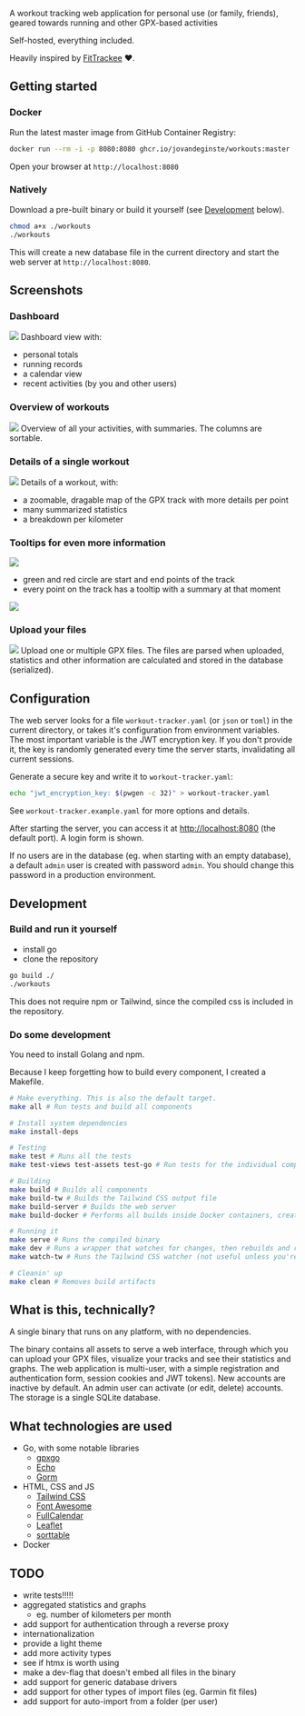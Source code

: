 A workout tracking web application for personal use (or family, friends), geared towards running and other GPX-based
activities

Self-hosted, everything included.

Heavily inspired by [FitTrackee](https://github.com/SamR1/FitTrackee) :heart:.

## Getting started

### Docker

Run the latest master image from GitHub Container Registry:

```bash
docker run --rm -i -p 8080:8080 ghcr.io/jovandeginste/workouts:master
```

Open your browser at `http://localhost:8080`

### Natively

Download a pre-built binary or build it yourself (see [Development](#development) below).

```bash
chmod a+x ./workouts
./workouts
```

This will create a new database file in the current directory and start the web server at `http://localhost:8080`.

## Screenshots

### Dashboard

![](docs/dashboard.jpg)
Dashboard view with:

- personal totals
- running records
- a calendar view
- recent activities (by you and other users)

### Overview of workouts

![](docs/workout_overview.jpg)
Overview of all your activities, with summaries. The columns are sortable.

### Details of a single workout

![](docs/single_workout.jpg)
Details of a workout, with:

- a zoomable, dragable map of the GPX track with more details per point
- many summarized statistics
- a breakdown per kilometer

### Tooltips for even more information

![](docs/track_tooltip.png)

- green and red circle are start and end points of the track
- every point on the track has a tooltip with a summary at that moment

![](docs/track_tooltip.gif)

### Upload your files

![](docs/upload_workouts.jpg)
Upload one or multiple GPX files.
The files are parsed when uploaded, statistics and other information are calculated and stored in the database (serialized).

## Configuration

The web server looks for a file `workout-tracker.yaml` (or `json` or `toml`) in the current directory, or takes it's
configuration from environment variables. The most important variable is the JWT encryption key. If you don't provide
it, the key is randomly generated every time the server starts, invalidating all current sessions.

Generate a secure key and write it to `workout-tracker.yaml`:

```bash
echo "jwt_encryption_key: $(pwgen -c 32)" > workout-tracker.yaml
```

See `workout-tracker.example.yaml` for more options and details.

After starting the server, you can access it at <http://localhost:8080> (the default port). A login form is shown.

If no users are in the database (eg. when starting with an empty database), a default `admin` user is created with
password `admin`. You should change this password in a production environment.

## Development

### Build and run it yourself

- install go
- clone the repository

```bash
go build ./
./workouts
```

This does not require npm or Tailwind, since the compiled css is included in the repository.

### Do some development

You need to install Golang and npm.

Because I keep forgetting how to build every component, I created a Makefile.

```bash
# Make everything. This is also the default target.
make all # Run tests and build all components

# Install system dependencies
make install-deps

# Testing
make test # Runs all the tests
make test-views test-assets test-go # Run tests for the individual components

# Building
make build # Builds all components
make build-tw # Builds the Tailwind CSS output file
make build-server # Builds the web server
make build-docker # Performs all builds inside Docker containers, creates a Docker image

# Running it
make serve # Runs the compiled binary
make dev # Runs a wrapper that watches for changes, then rebuilds and restarts
make watch-tw # Runs the Tailwind CSS watcher (not useful unless you're debugging Tailwind CSS)

# Cleanin' up
make clean # Removes build artifacts
```

## What is this, technically?

A single binary that runs on any platform, with no dependencies.

The binary contains all assets to serve a web interface, through which you can upload your GPX files, visualize
your tracks and see their statistics and graphs. The web application is multi-user, with a simple registration and
authentication form, session cookies and JWT tokens). New accounts are inactive by default. An admin user can activate
(or edit, delete) accounts. The storage is a single SQLite database.

## What technologies are used

- Go, with some notable libraries
  - [gpxgo](github.com/tkrajina/gpxgo)
  - [Echo](https://echo.labstack.com/)
  - [Gorm](https://gorm.io)
- HTML, CSS and JS
  - [Tailwind CSS](https://tailwindcss.com/)
  - [Font Awesome](https://fontawesome.com/)
  - [FullCalendar](https://fullcalendar.io/)
  - [Leaflet](https://leafletjs.com/)
  - [sorttable](https://www.kryogenix.org/code/browser/sorttable/)
- Docker

## TODO

- write tests!!!!!
- aggregated statistics and graphs
  - eg. number of kilometers per month
- add support for authentication through a reverse proxy
- internationalization
- provide a light theme
- add more activity types
- see if htmx is worth using
- make a dev-flag that doesn't embed all files in the binary
- add support for generic database drivers
- add support for other types of import files (eg. Garmin fit files)
- add support for auto-import from a folder (per user)
